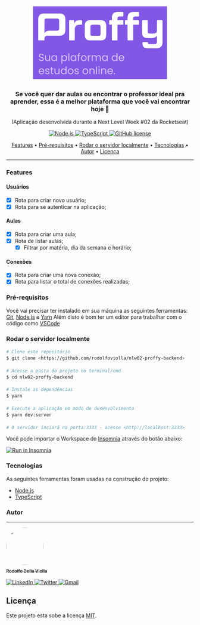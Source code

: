 <h1 align="center">
  <img
     alt="logotipo do Proffy"
     title="Proffy Logo"
     src="./assets/proffy-logo.png"
   />
</h1>
<h3 align="center">
  Se você quer dar aulas ou encontrar o professor ideal pra aprender, essa é a melhor plataforma que você vai encontrar hoje 📖️
</h3>
<p align="center">(Aplicação desenvolvida durante a Next Level Week #02 da Rocketseat)</p>
<p align="center">  
  <a href="#">
    <img alt="Node.js" src="https://img.shields.io/badge/-Node.js-339933?style=flat&logo=Node.js&logoColor=white">
  </a>
  
  <a href="#">
    <img alt="TypeScript" src="https://img.shields.io/badge/-TypeScript-007acc?style=flat&logo=TypeScript">
  </a>
  
  <a href="https://github.com/rodolfoviolla/nlw02-proffy-backend/blob/master/LICENSE.md">
    <img alt="GitHub license" src="https://img.shields.io/github/license/rodolfoviolla/nlw02-proffy-backend">
  </a>
</p>

<p align="center">
 <a href="#features">Features</a> •
 <a href="#pr%C3%A9-requisitos">Pré-requisitos</a> • 
 <a href="#rodar-o-servidor-localmente">Rodar o servidor localmente</a> • 
 <a href="#tecnologias">Tecnologias</a> • 
  <a href="#autor">Autor</a> • 
 <a href="#licen%C3%A7a">Licença</a>
</p>

---

### Features

#### Usuários

- [X] Rota para criar novo usuário;
- [X] Rota para se autenticar na aplicação;

#### Aulas

- [X] Rota para criar uma aula;
- [X] Rota de listar aulas;
  - [X] Filtrar por matéria, dia da semana e horário;
  
#### Conexões

- [X] Rota para criar uma nova conexão;
- [X] Rota para listar o total de conexões realizadas;

### Pré-requisitos

Você vai precisar ter instalado em sua máquina as seguintes ferramentas:
[Git](https://git-scm.com), [Node.js](https://nodejs.org/en/) e [Yarn](https://classic.yarnpkg.com/pt-BR/)
Além disto é bom ter um editor para trabalhar com o código como [VSCode](https://code.visualstudio.com/)

### Rodar o servidor localmente

```bash
# Clone este repositório
$ git clone <https://github.com/rodolfoviolla/nlw02-proffy-backend>

# Acesse a pasta do projeto no terminal/cmd
$ cd nlw02-proffy-backend

# Instale as dependências
$ yarn

# Execute a aplicação em modo de desenvolvimento
$ yarn dev:server

# O servidor inciará na porta:3333 - acesse <http://localhost:3333>
```
Você pode importar o Workspace do [Insomnia](https://insomnia.rest/) através do botão abaixo:

<a href="https://insomnia.rest/run/?label=Proffy%20API&uri=https%3A%2F%2Fraw.githubusercontent.com%2Frodolfoviolla%2Fnlw02-proffy-backend%2Fmaster%2Finsomnia.json" target="_blank">
  <img src="https://insomnia.rest/images/run.svg" alt="Run in Insomnia">
</a>

### Tecnologias

As seguintes ferramentas foram usadas na construção do projeto:

- [Node.js](https://nodejs.org/en/)
- [TypeScript](https://www.typescriptlang.org/)

### Autor
---

<p>
  <a href="#">
    <img src="https://avatars1.githubusercontent.com/u/64096832?s=460&u=b785643ea39e67bb0f05c9f4d43e478b7029c807&v=4" height="100px" width="100px" style="border-radius:50px" alt=""/>
    <br />
    <sub><b>Rodolfo Della Violla</b></sub>
  </a>

  <p>
    <a href="https://www.linkedin.com/in/rodolfoviolla/">
      <img alt="LinkedIn" src="https://img.shields.io/badge/-LinkedIn-%237159c1?style=flat&logo=linkedin">
    </a>
    <a href="https://twitter.com/RodolfoViolla">
      <img alt="Twitter" src="https://img.shields.io/badge/-Twitter-%237159c1?style=flat&logo=twitter">
    </a>
    <a href="mailto:rodolfo.violla@gmail.com">
      <img alt="Gmail" src="https://img.shields.io/badge/-Email-%237159c1?style=flat&logo=gmail">
    </a>
  </p>
</p>

## Licença

Este projeto esta sobe a licença [MIT](./LICENSE.md).
